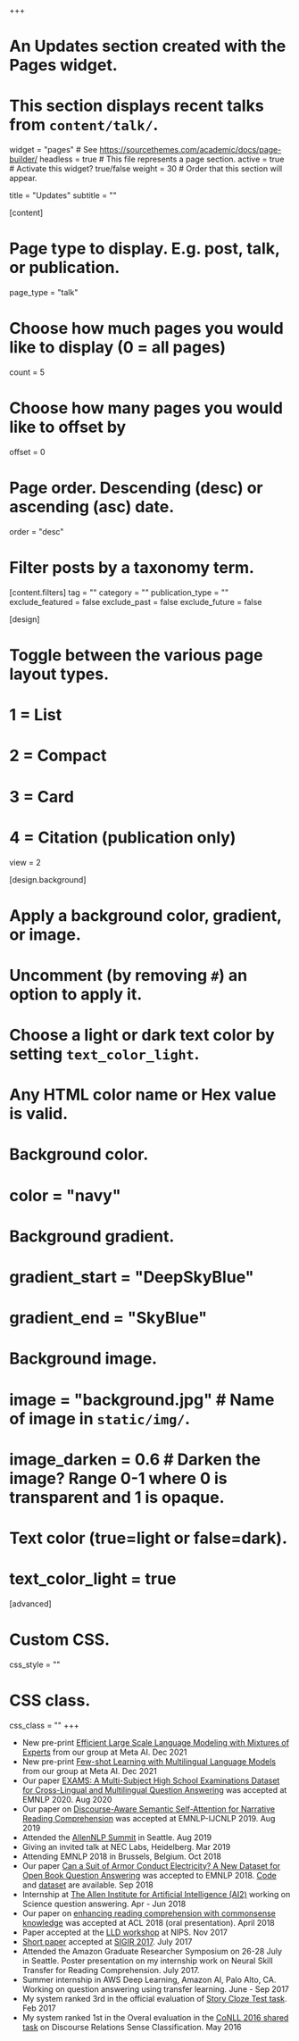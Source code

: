 +++
# An Updates section created with the Pages widget.
# This section displays recent talks from `content/talk/`.

widget = "pages"  # See https://sourcethemes.com/academic/docs/page-builder/
headless = true  # This file represents a page section.
active = true  # Activate this widget? true/false
weight = 30  # Order that this section will appear.

title = "Updates"
subtitle = ""

[content]
  # Page type to display. E.g. post, talk, or publication.
  page_type = "talk"
  
  # Choose how much pages you would like to display (0 = all pages)
  count = 5
  
  # Choose how many pages you would like to offset by
  offset = 0

  # Page order. Descending (desc) or ascending (asc) date.
  order = "desc"

  # Filter posts by a taxonomy term.
  [content.filters]
    tag = ""
    category = ""
    publication_type = ""
    exclude_featured = false
    exclude_past = false
    exclude_future = false
    
[design]
  # Toggle between the various page layout types.
  #   1 = List
  #   2 = Compact
  #   3 = Card
  #   4 = Citation (publication only)
  view = 2
  
[design.background]
  # Apply a background color, gradient, or image.
  #   Uncomment (by removing `#`) an option to apply it.
  #   Choose a light or dark text color by setting `text_color_light`.
  #   Any HTML color name or Hex value is valid.

  # Background color.
  # color = "navy"
  
  # Background gradient.
  # gradient_start = "DeepSkyBlue"
  # gradient_end = "SkyBlue"
  
  # Background image.
  # image = "background.jpg"  # Name of image in `static/img/`.
  # image_darken = 0.6  # Darken the image? Range 0-1 where 0 is transparent and 1 is opaque.

  # Text color (true=light or false=dark).
  # text_color_light = true  
  
[advanced]
 # Custom CSS. 
 css_style = ""
 
 # CSS class.
 css_class = ""
+++

<ul>
 <li> New pre-print <a href="https://arxiv.org/pdf/2112.10684.pdf">Efficient Large Scale Language Modeling with Mixtures of Experts</a> from our group at Meta AI. Dec 2021 </li>
 <li> New pre-print <a href="https://arxiv.org/pdf/2011.03080.pdf">Few-shot Learning with Multilingual Language Models</a>  from our group at Meta AI. Dec 2021 </li>

 <li> Our paper <a href="https://arxiv.org/pdf/2011.03080.pdf">EXAMS: A Multi-Subject High School Examinations Dataset
for Cross-Lingual and Multilingual Question Answering</a> was accepted at EMNLP 2020. Aug 2020 </li>
 
 <li> Our paper on <a href="https://arxiv.org/pdf/1908.10721.pdf">Discourse-Aware Semantic Self-Attention for Narrative Reading Comprehension</a> was accepted at EMNLP-IJCNLP 2019. Aug 2019 </li>
 <li> Attended the <a href="https://medium.com/ai2-blog/2019-allennlp-summit-c954d258f819">AllenNLP Summit</a> in Seattle. Aug 2019 </li>
 <li> Giving an invited talk at NEC Labs, Heidelberg. Mar 2019 </li>
 <li> Attending EMNLP 2018 in Brussels, Belgium. Oct 2018 </li>
 <li> Our paper <a href="https://arxiv.org/abs/1809.02789">
Can a Suit of Armor Conduct Electricity? A New Dataset for Open Book Question Answering</a> was accepted to EMNLP 2018. <a href="https://github.com/allenai/OpenBookQA">Code</a> and <a href="http://data.allenai.org/OpenBookQA">dataset</a> are available. Sep 2018 </li>
 <!-- <li> Attending ACL 2018 in Melbourne, Australia. July 2018 </li> -->
 <li> Internship at <a href="http://allenai.org/">The Allen Institute for Artificial Intelligence (AI2)</a> working on Science question answering. Apr - Jun 2018 </li>
 <li> Our paper on <a href="https://arxiv.org/abs/1805.07858">enhancing reading comprehension with commonsense knowledge</a> was accepted at ACL 2018 (oral presentation). April 2018 </li>
 <li>Paper accepted at the <a href="https://lld-workshop.github.io/">LLD workshop</a> at NIPS. Nov 2017 </li>
 <li><a href="https://arxiv.org/pdf/1707.06378.pdf">Short paper</a> accepted at <a href="http://sigir.org/sigir2017/">SIGIR 2017</a>. July 2017 </li>
 <li>Attended the Amazon Graduate Researcher Symposium on 26-28 July in Seattle. Poster presentation on my internship work on Neural Skill Transfer for Reading Comprehension. July 2017. </li>
 <li>Summer internship in AWS Deep Learning, Amazon AI, Palo Alto, CA. Working on question answering using transfer learning. June - Sep 2017</li>
 <li>My system ranked 3rd in the official evaluation of <a href="https://competitions.codalab.org/competitions/15333">Story Cloze Test task</a>. Feb 2017</li>
 <li>My system ranked 1st in the Overal evaluation in the <a href="http://www.cs.brandeis.edu/~clp/conll16st/index.html">CoNLL 2016 shared task</a> on Discourse Relations Sense Classification. May 2016</li>
 <!-- <li>Started as a doctoral researcher. April 2016</li> -->
</ul>
